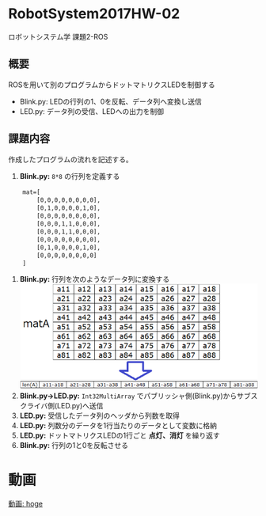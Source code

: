 # RobotSystem2017HW-02
ロボットシステム学 課題2-ROS

## 概要
ROSを用いて別のプログラムからドットマトリクスLEDを制御する
* Blink.py: LEDの行列の1、0を反転、データ列へ変換し送信
* LED.py: データ列の受信、LEDへの出力を制御

## 課題内容
作成したプログラムの流れを記述する。

1. **Blink.py:** `8*8` の行列を定義する
```
    mat=[
        [0,0,0,0,0,0,0,0],
        [0,1,0,0,0,0,1,0],
        [0,0,0,0,0,0,0,0],
        [0,0,0,1,1,0,0,0],
        [0,0,0,1,1,0,0,0],
        [0,0,0,0,0,0,0,0],
        [0,1,0,0,0,0,1,0],
        [0,0,0,0,0,0,0,0]
    ]
```
1. **Blink.py:** 行列を次のようなデータ列に変換する
![行列からデータ列への変換](./images/fig1.png)
1. **Blink.py->LED.py:** `Int32MultiArray` でパブリッシャ側(Blink.py)からサブスクライバ側(LED.py)へ送信
1. **LED.py:** 受信したデータ列のヘッダから列数を取得
1. **LED.py:** 列数分のデータを1行当たりのデータとして変数に格納
1. **LED.py:** ドットマトリクスLEDの1行ごと **点灯、消灯** を繰り返す
1. **Blink.py:** 行列の1と0を反転させる

# 動画
[動画: hoge](https://google.com)

